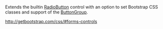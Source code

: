 Extends the builtin [RadioButton](/docs/controls/builtin/RadioButton/{branch}) control with an option to set Bootstrap CSS classes and support of the [ButtonGroup](/docs/controls/builtin/ButtonGroup/{branch}).

<http://getbootstrap.com/css/#forms-controls>

